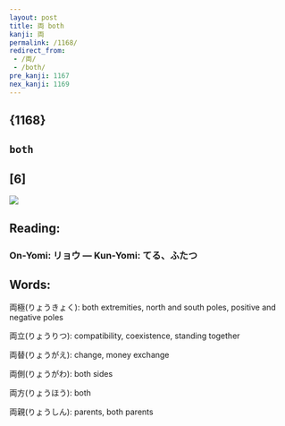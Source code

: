 ```yaml
---
layout: post
title: 両 both
kanji: 両
permalink: /1168/
redirect_from:
 - /両/
 - /both/
pre_kanji: 1167
nex_kanji: 1169
---
```


## {1168}

## `both`

## [6]

<div class="stroke"><img src="E4B8A1.png" /></div>

## Reading:

### On-Yomi: リョウ &mdash; Kun-Yomi: てる、ふたつ

## Words:

両極(りょうきょく): both extremities, north and south poles, positive and negative poles

両立(りょうりつ): compatibility, coexistence, standing together

両替(りょうがえ): change, money exchange

両側(りょうがわ): both sides

両方(りょうほう): both

両親(りょうしん): parents, both parents
